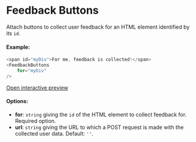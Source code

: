 # Feedback Buttons

Attach buttons to collect user feedback for an HTML element identified by its `id`.

#### Example:

``` js
<span id="myDiv">For me, feedback is collected!</span>
<FeedbackButtons
    for="myDiv"
/>
```

 [Open interactive preview](https://isle.heinz.cmu.edu/components/feedback/)


#### Options:

* __for__: `string` giving the `id` of the HTML element to collect feedback for. Required option.
* __url__: `string` giving the URL to which a POST request is made with the collected user data. Default: `''`.
